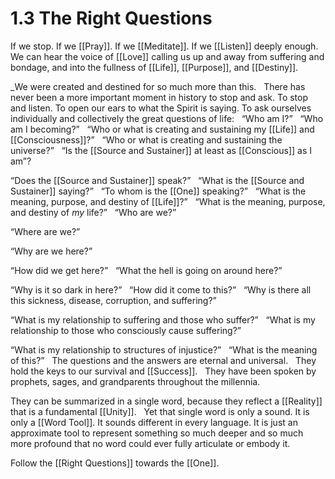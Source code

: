 # 1.3 The Right Questions
If we stop. If we [[Pray]]. If we [[Meditate]]. If we [[Listen]] deeply enough. We can hear the voice of [[Love]] calling us up and away from suffering and bondage, and into the fullness of [[Life]], [[Purpose]], and [[Destiny]]. 

_We were created and destined for so much more than this. 
 
There has never been a more important moment in history to stop and ask. To stop and listen. To open our ears to what the Spirit is saying. To ask ourselves individually and collectively the great questions of life: 
 
“Who am I?” 
 
“Who am I becoming?”
 
“Who or what is creating and sustaining my [[Life]] and [[Consciousness]]?”
 
“Who or what is creating and sustaining the universe?”
 
“Is the [[Source and Sustainer]] at least as [[Conscious]] as I am”? 

“Does the [[Source and Sustainer]] speak?”
 
“What is the [[Source and Sustainer]] saying?” 
 
“To whom is the [[One]] speaking?”
 
“What is the meaning, purpose, and destiny of [[Life]]?”
 
“What is the meaning, purpose, and destiny of _my_ life?”
 
“Who are we?”

“Where are we?” 

“Why are we here?”

“How did we get here?”
 
“What the hell is going on around here?”

“Why is it so dark in here?”
 
“How did it come to this?”
 
“Why is there all this sickness, disease, corruption, and suffering?”

“What is my relationship to suffering and those who suffer?”
 
“What is my relationship to those who consciously cause suffering?”

“What is my relationship to structures of injustice?”
 
“What is the meaning of this?”
 
The questions and the answers are eternal and universal. 
 
They hold the keys to our survival and [[Success]]. 
 
They have been spoken by prophets, sages, and grandparents throughout the millennia. 

They can be summarized in a single word, because they reflect a [[Reality]] that is a fundamental [[Unity]].
 
Yet that single word is only a sound. It is only a [[Word Tool]]. It sounds different in every language. It is just an approximate tool to represent something so much deeper and so much more profound that no word could ever fully articulate or embody it. 

Follow the [[Right Questions]] towards the [[One]]. 